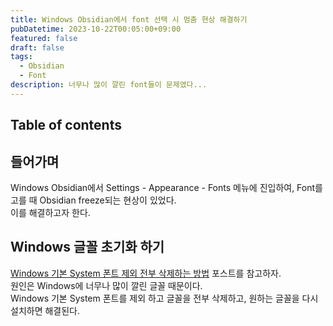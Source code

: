 ```yaml
---
title: Windows Obsidian에서 font 선택 시 멈춤 현상 해결하기
pubDatetime: 2023-10-22T00:05:00+09:00
featured: false
draft: false
tags:
  - Obsidian
  - Font
description: 너무나 많이 깔린 font들이 문제였다...
---
```


## Table of contents

## 들어가며

Windows Obsidian에서 Settings - Appearance - Fonts 메뉴에 진입하여, Font를 고를 때 Obsidian freeze되는 현상이 있었다.  
이를 해결하고자 한다.

## Windows 글꼴 초기화 하기

[Windows 기본 System 폰트 제외 전부 삭제하는 방법](remove-all-fonts-except-windows-system-fonts.md) 포스트를 참고하자.  
원인은 Windows에 너무나 많이 깔린 글꼴 때문이다.  
Windows 기본 System 폰트를 제외 하고 글꼴을 전부 삭제하고, 원하는 글꼴을 다시 설치하면 해결된다.
